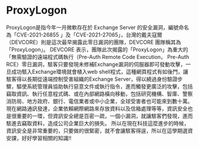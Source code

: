 

# ProxyLogon
  ProxyLogon是指今年一月微軟存在於 Exchange Server 的安全漏洞，編號命名為「CVE-2021-26855 」及「CVE-2021-27065」，台灣的戴夫寇爾（DEVCORE）則是這次最早揭露此零日漏洞的團隊，DEVCORE 團隊稱其為「ProxyLogon」。
  DEVCORE 表示，團隊此次揭露的「ProxyLogon」為重大的「無需驗證的遠端程式碼執行（Pre-Auth Remote Code Execution， Pre-Auth RCE）零日漏洞，駭客只要發現未修補Exchange漏洞的伺服器即可發動攻擊，一旦成功駭入Exchange環境就會植入web shell程式，這種網頁程式有如後門，讓駭客得以長期從遠端控制受害組織的Exchange Server，得以繞過身份驗證步驟，驅使系統管理員協助執行惡意文件或執行指令，進而觸發更廣泛的攻擊，包括竊取資訊、執行任意程式碼、或在內部網路橫向移動，包括研究機構、智庫、警察消防局、地方政府、銀行、電信業者或中小企業，全球受害者也可能來到數十萬。
  現在網路通訊發達，企業依賴網際網路來存放資料以及信箱處理等等，資訊安全也是很重要的一環，但資訊安全總是百密一疏，一個小漏洞，就讓駭客們發現，進而駭進去竊取資料，造成公司企業巨大的損失。
  所以在現在科技這麼進步的時候，資訊安全是非常重要的，只要做的很緊密，就不會讓駭客得逞，所以在這學期選資安課，好好學習相關的知識!!
